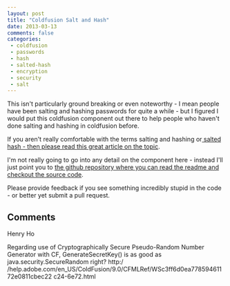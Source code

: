 ```yaml
---
layout: post
title: "Coldfusion Salt and Hash"
date: 2013-03-13
comments: false
categories:
 - coldfusion
 - passwords
 - hash
 - salted-hash
 - encryption
 - security
 - salt
---
```

This isn't particularly ground breaking or even noteworthy - I mean people
have been salting and hashing passwords for quite a while - but I figured I
would put this coldfusion component out there to help people who haven't done
salting and hashing in coldfusion before.  
  
If you aren't really comfortable with the terms salting and hashing or[ salted
hash - then please read this great article on the
topic](http://crackstation.net/hashing-security.htm).  
  
I'm not really going to go into any detail on the component here - instead
I'll just point you to [the github repository where you can read the readme
and checkout the source code](https://github.com/finalcut/SaltAndHash#readme).  
  
Please provide feedback if you see something incredibly stupid in the code -
or better yet submit a pull request.  
  
  

## Comments

Henry Ho

Regarding use of Cryptographically Secure Pseudo-Random Number Generator with
CF, GenerateSecretKey() is as good as java.security.SecureRandom right? http:/
/help.adobe.com/en_US/ColdFusion/9.0/CFMLRef/WSc3ff6d0ea77859461172e0811cbec22
c24-6e72.html

